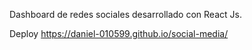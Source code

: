 Dashboard de redes sociales desarrollado con React Js.

Deploy https://daniel-010599.github.io/social-media/
